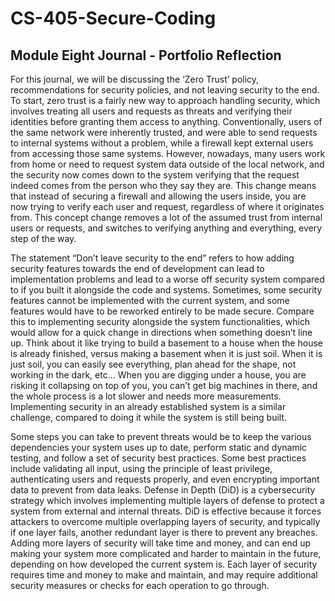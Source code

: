 # CS-405-Secure-Coding


## Module Eight Journal - Portfolio Reflection

For this journal, we will be discussing the ‘Zero Trust’ policy, recommendations for security policies, and not leaving security to the end. To start, zero trust is a fairly new way to approach handling security, which involves treating all users and requests as threats and verifying their identities before granting them access to anything. Conventionally, users of the same network were inherently trusted, and were able to send requests to internal systems without a problem, while a firewall kept external users from accessing those same systems. However, nowadays, many users work from home or need to request system data outside of the local network, and the security now comes down to the system verifying that the request indeed comes from the person who they say they are. This change means that instead of securing a firewall and allowing the users inside, you are now trying to verify each user and request, regardless of where it originates from. This concept change removes a lot of the assumed trust from internal users or requests, and switches to verifying anything and everything, every step of the way.

The statement “Don’t leave security to the end” refers to how adding security features towards the end of development can lead to implementation problems and lead to a worse off security system compared to if you built it alongside the code and systems. Sometimes, some security features cannot be implemented with the current system, and some features would have to be reworked entirely to be made secure. Compare this to implementing security alongside the system functionalities, which would allow for a quick change in directions when something doesn’t line up. Think about it like trying to build a basement to a house when the house is already finished, versus making a basement when it is just soil. When it is just soil, you can easily see everything, plan ahead for the shape, not working in the dark, etc… When you are digging under a house, you are risking it collapsing on top of you, you can’t get big machines in there, and the whole process is a lot slower and needs more measurements. Implementing security in an already established system is a similar challenge, compared to doing it while the system is still being built.

Some steps you can take to prevent threats would be to keep the various dependencies your system uses up to date, perform static and dynamic testing, and follow a set of security best practices. Some best practices include validating all input, using the principle of least privilege, authenticating users and requests properly, and even encrypting important data to prevent from data leaks. Defense in Depth (DiD) is a cybersecurity strategy which involves implementing multiple layers of defense to protect a system from external and internal threats. DiD is effective because it forces attackers to overcome multiple overlapping layers of security, and typically if one layer fails, another redundant layer is there to prevent any breaches. Adding more layers of security will take time and money, and can end up making your system more complicated and harder to maintain in the future, depending on how developed the current system is. Each layer of security requires time and money to make and maintain, and may require additional security measures or checks for each operation to go through.
